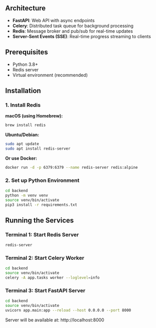 ## Architecture

- **FastAPI**: Web API with async endpoints
- **Celery**: Distributed task queue for background processing
- **Redis**: Message broker and pub/sub for real-time updates
- **Server-Sent Events (SSE)**: Real-time progress streaming to clients

## Prerequisites

- Python 3.8+
- Redis server
- Virtual environment (recommended)

## Installation

### 1. Install Redis

**macOS (using Homebrew):**
```bash
brew install redis
```

**Ubuntu/Debian:**
```bash
sudo apt update
sudo apt install redis-server
```

**Or use Docker:**
```bash
docker run -d -p 6379:6379 --name redis-server redis:alpine
```

### 2. Set up Python Environment

```bash
cd backend
python -m venv venv
source venv/bin/activate
pip3 install -r requirements.txt
```

## Running the Services

### Terminal 1: Start Redis Server

```bash
redis-server
```

### Terminal 2: Start Celery Worker
```bash
cd backend
source venv/bin/activate
celery -A app.tasks worker --loglevel=info
```

### Terminal 3: Start FastAPI Server
```bash
cd backend
source venv/bin/activate
uvicorn app.main:app --reload --host 0.0.0.0 --port 8000
```

Server will be available at: http://localhost:8000